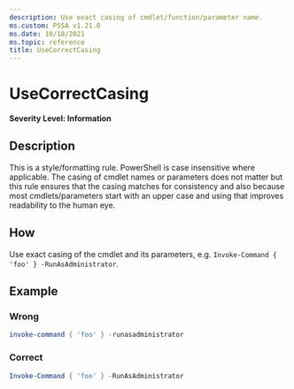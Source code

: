 ```yaml
---
description: Use exact casing of cmdlet/function/parameter name.
ms.custom: PSSA v1.21.0
ms.date: 10/18/2021
ms.topic: reference
title: UseCorrectCasing
---
```

# UseCorrectCasing

**Severity Level: Information**

## Description

This is a style/formatting rule. PowerShell is case insensitive where applicable. The casing of
cmdlet names or parameters does not matter but this rule ensures that the casing matches for
consistency and also because most cmdlets/parameters start with an upper case and using that
improves readability to the human eye.

## How

Use exact casing of the cmdlet and its parameters, e.g.
`Invoke-Command { 'foo' } -RunAsAdministrator`.

## Example

### Wrong

```powershell
invoke-command { 'foo' } -runasadministrator
```

### Correct

```powershell
Invoke-Command { 'foo' } -RunAsAdministrator
```
